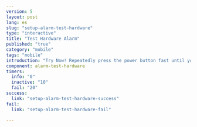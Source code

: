 ```yaml
---
version: 5
layout: post
lang: es
slug: "setup-alarm-test-hardware"
type: "interactive"
title: "Test Hardware Alarm"
published: "true"
category: "mobile"
tags: "mobile"
introduction: "Try Now! Repeatedly press the power button fast until you feel a vibration."
component: alarm-test-hardware
timers:
  info: "0"
  inactive: "10"
  fail: "20"
success: 
  link: "setup-alarm-test-hardware-success"
fail: 
  link: "setup-alarm-test-hardware-fail"
  
---
```

